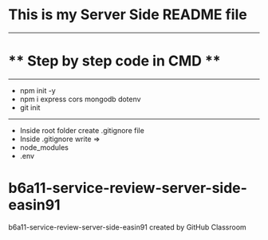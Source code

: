 # **This is my Server Side README file**
___
# ** Step by step code in CMD **
___
* npm init -y
* npm i express cors mongodb dotenv
* git init 

___
* Inside root folder create .gitignore file 
* Inside .gitignore write => 
* node_modules
* .env



# b6a11-service-review-server-side-easin91
b6a11-service-review-server-side-easin91 created by GitHub Classroom
